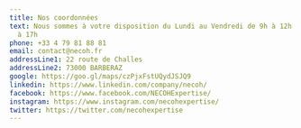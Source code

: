 ```yaml
---
title: Nos coordonnées
text: Nous sommes à votre disposition du Lundi au Vendredi de 9h à 12h et de 14h
  à 17h
phone: +33 4 79 81 88 81
email: contact@necoh.fr
addressLine1: 22 route de Challes
addressLine2: 73000 BARBERAZ
google: https://goo.gl/maps/czPjxFstUQydJSJQ9
linkedin: https://www.linkedin.com/company/necoh/
facebook: https://www.facebook.com/NECOHExpertise/
instagram: https://www.instagram.com/necohexpertise/
twitter: https://twitter.com/necohexpertise
---
```

